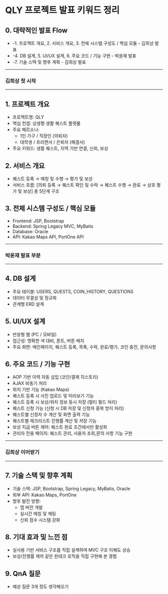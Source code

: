 # QLY 프로젝트 발표 키워드 정리

## 0. 대략적인 발표 Flow
- -1. 프로젝트 개요, 2. 서비스 개요, 3. 전체 시스템 구성도 / 핵심 모듈 - 김희상 발표
- -4. DB 설계, 5. UI/UX 설계, 6. 주요 코드 / 기능 구현 - 박윤재 발표
- -7. 기술 스택 및 향후 계획 - 김희상 발표

---
### 김희상 첫 시작
---
## 1. 프로젝트 개요
- 프로젝트명: QLY
- 핵심 컨셉: 상생형 생활 퀘스트 플랫폼
- 주요 페르소나:
  - 1인 가구 / 직장인 (의뢰자)
  - 대학생 / 프리랜서 / 은퇴자 (해결사)
- 주요 키워드: 생활 퀘스트, 지역 기반 연결, 신뢰, 보상

## 2. 서비스 개요
- 퀘스트 등록 → 매칭 및 수행 → 평가 및 보상
- 서비스 흐름: [의뢰 등록 → 퀘스트 확인 및 수락 → 퀘스트 수행 → 완료 → 상호 평가 및 보상] 총 5단계 구조

## 3. 전체 시스템 구성도 / 핵심 모듈
- Frontend: JSP, Bootstrap
- Backend: Spring Legacy MVC, MyBatis
- Database: Oracle
- API: Kakao Maps API, PortOne API

---
### 박윤재 발표 부분
---
## 4. DB 설계
- 주요 테이블: USERS, QUESTS, COIN_HISTORY, QUESTIONS
- 데이터 무결성 및 정규화
- 관계형 ERD 설계

## 5. UI/UX 설계
- 반응형 웹 (PC / 모바일)
- 접근성: 명확한 색 대비, 폰트, 버튼 배치
- 주요 화면: 메인페이지, 퀘스트 등록, 목록, 수락, 완료/평가, 코인 충전, 문의사항

## 6. 주요 코드 / 기능 구현
- AOP 기반 이력 자동 삽입 (코인/결제 히스토리)
- AJAX 비동기 처리
- 위치 기반 기능 (Kakao Maps)
- 퀘스트 등록 시 사진 업로드 및 미리보기 기능
- 퀘스트 등록 시 보상/위치 정보 동시 저장 (멀티 필드 처리)
- 퀘스트 신청 기능 (신청 시 DB 저장 및 신청자 중복 방지 처리)
- 퀘스트별 신청자 수 계산 및 화면 출력 기능
- 퀘스트별 체크리스트 진행률 계산 및 저장 기능 
- 보상 지급 버튼 제어: 퀘스트 완료 조건에서만 활성화
- 관리자 전용 페이지: 퀘스트 관리, 사용자 조회,문의 사항 기능 구현
---
### 김희상 이어받기
---
## 7. 기술 스택 및 향후 계획
- 기술 스택: JSP, Bootstrap, Spring Legacy, MyBatis, Oracle
- 외부 API: Kakao Maps, PortOne
- 향후 발전 방향:
  - 앱 버전 개발
  - 실시간 매칭 및 채팅
  - 신뢰 점수 시스템 강화

## 8. 기대 효과 및 느낀 점

- 실사용 기반 서비스 구조를 직접 설계하며 MVC 구조 이해도 상승
- 보상/진행률 제어 같은 핀테크 로직을 직접 구현해 본 경험

## 9. QnA 질문
- 예상 질문 3개 정도 생각해오기
